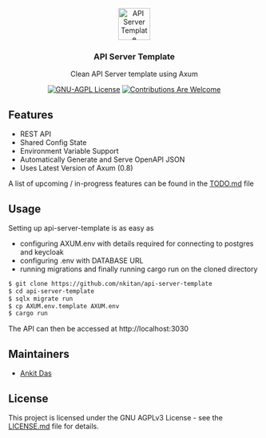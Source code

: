 <p align="center"><img src="https://www.rust-lang.org/static/images/rust-logo-blk.svg" height="64" alt="API Server Template"></p>
<h3 align="center">API Server Template</h3>
<p align="center">Clean API Server template using Axum</p>
<p align="center">
    <a href="https://github.com/nkitan/api-server-template/blob/master/LICENSE.md"><img src="https://img.shields.io/badge/license-AGPL-blue.svg" alt="GNU-AGPL License"></a>
    <a href="https://github.com/nkitan/api-server-template/issues"><img src="https://img.shields.io/badge/contributions-welcome-ff69b4.svg" alt="Contributions Are Welcome"></a>
</p>

## Features

- REST API
- Shared Config State
- Environment Variable Support
- Automatically Generate and Serve OpenAPI JSON
- Uses Latest Version of Axum (0.8)

A list of upcoming / in-progress features can be found in the [TODO.md](TODO.md) file

## Usage

Setting up api-server-template is as easy as 
- configuring AXUM.env with details required for connecting to postgres and keycloak
- configuring .env with DATABASE URL
- running migrations
and finally running cargo run on the cloned directory

```sh
$ git clone https://github.com/nkitan/api-server-template
$ cd api-server-template
$ sqlx migrate run
$ cp AXUM.env.template AXUM.env
$ cargo run
```
The API can then be accessed at http://localhost:3030

## Maintainers

* [Ankit Das](https://github.com/nkitan)

## License

This project is licensed under the GNU AGPLv3 License - see the [LICENSE.md](LICENSE.md) file for details.